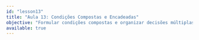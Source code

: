 ```yaml
---
id: "lesson13"
title: "Aula 13: Condições Compostas e Encadeadas"
objective: "Formular condições compostas e organizar decisões múltiplas, escrevendo programas claros e corretos para cenários práticos."
available: true
---
```


<script setup lang="ts">
import LessonRenderer from '@/components/lesson/LessonRenderer.vue';
import lessonData from './lesson13.json';
</script>

<LessonRenderer :data="lessonData" />
